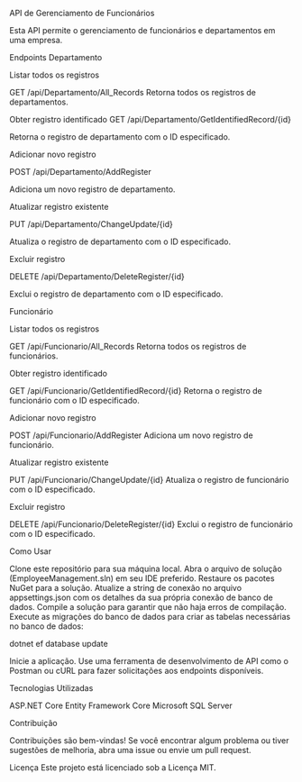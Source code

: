 API de Gerenciamento de Funcionários

Esta API permite o gerenciamento de funcionários e departamentos em uma empresa.

Endpoints
Departamento

Listar todos os registros

GET /api/Departamento/All_Records
Retorna todos os registros de departamentos.


Obter registro identificado
GET /api/Departamento/GetIdentifiedRecord/{id}


Retorna o registro de departamento com o ID especificado.


Adicionar novo registro

POST /api/Departamento/AddRegister

Adiciona um novo registro de departamento.


Atualizar registro existente

PUT /api/Departamento/ChangeUpdate/{id}


Atualiza o registro de departamento com o ID especificado.

Excluir registro

DELETE /api/Departamento/DeleteRegister/{id}

Exclui o registro de departamento com o ID especificado.



Funcionário


Listar todos os registros

GET /api/Funcionario/All_Records
Retorna todos os registros de funcionários.

Obter registro identificado

GET /api/Funcionario/GetIdentifiedRecord/{id}
Retorna o registro de funcionário com o ID especificado.

Adicionar novo registro

POST /api/Funcionario/AddRegister
Adiciona um novo registro de funcionário.

Atualizar registro existente

PUT /api/Funcionario/ChangeUpdate/{id}
Atualiza o registro de funcionário com o ID especificado.

Excluir registro

DELETE /api/Funcionario/DeleteRegister/{id}
Exclui o registro de funcionário com o ID especificado.


Como Usar

Clone este repositório para sua máquina local.
Abra o arquivo de solução (EmployeeManagement.sln) em seu IDE preferido.
Restaure os pacotes NuGet para a solução.
Atualize a string de conexão no arquivo appsettings.json com os detalhes da sua própria conexão de banco de dados.
Compile a solução para garantir que não haja erros de compilação.
Execute as migrações do banco de dados para criar as tabelas necessárias no banco de dados:


dotnet ef database update


Inicie a aplicação.
Use uma ferramenta de desenvolvimento de API como o Postman ou cURL para fazer solicitações aos endpoints disponíveis.


Tecnologias Utilizadas


ASP.NET Core
Entity Framework Core
Microsoft SQL Server


Contribuição


Contribuições são bem-vindas! Se você encontrar algum problema ou tiver sugestões de melhoria, abra uma issue ou envie um pull request.

Licença
Este projeto está licenciado sob a Licença MIT.
